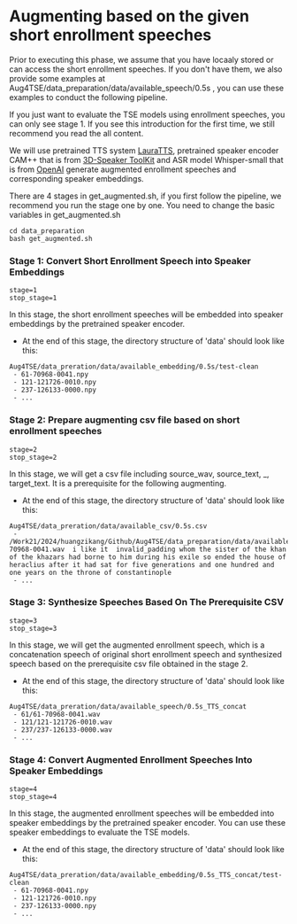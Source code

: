 # Augmenting based on the given short enrollment speeches
Prior to executing this phase, we assume that you have locaaly stored or can access the short enrollment speeches. If you don't have them, we also provide some examples at Aug4TSE/data_preparation/data/available_speech/0.5s , you can use these examples to conduct the following pipeline.

If you just want to evaluate the TSE models using enrollment speeches, you can only see stage 1. If you see this introduction for the first time, we still recommend you read the all content.

We will use pretrained TTS system [LauraTTS](https://github.com/modelscope/FunCodec), pretrained speaker encoder CAM++ that is from [3D-Speaker ToolKit](https://github.com/modelscope/3D-Speaker) and ASR model Whisper-small that is from [OpenAI](https://github.com/openai/whisper) generate augmented enrollment speeches and corresponding speaker embeddings.

There are 4 stages in get_augmented.sh, if you first follow the pipeline, we recommend you run the stage one by one. You need to change the basic variables in get_augmented.sh
```
cd data_preparation
bash get_augmented.sh
```

### Stage 1: Convert Short Enrollment Speech into Speaker Embeddings
```
stage=1
stop_stage=1
```
In this stage, the short enrollment speeches will be embedded into speaker embeddings by the pretrained speaker encoder.
- At the end of this stage, the directory structure of 'data' should look like this:
```
Aug4TSE/data_preration/data/available_embedding/0.5s/test-clean
 - 61-70968-0041.npy
 - 121-121726-0010.npy
 - 237-126133-0000.npy
 - ...
```

### Stage 2: Prepare augmenting csv file based on short enrollment speeches
```
stage=2
stop_stage=2
```
In this stage, we will get a csv file including source_wav, source_text, _, target_text. It is a prerequisite for the following augmenting.
- At the end of this stage, the directory structure of 'data' should look like this:
```
Aug4TSE/data_preration/data/available_csv/0.5s.csv
 - /Work21/2024/huangzikang/Github/Aug4TSE/data_preparation/data/available_speech/0.5s/61/61-70968-0041.wav	 i like it	invalid_padding	whom the sister of the khan of the khazars had borne to him during his exile so ended the house of heraclius after it had sat for five generations and one hundred and one years on the throne of constantinople
 - ...
```

### Stage 3: Synthesize Speeches Based On The Prerequisite CSV
```
stage=3
stop_stage=3
```
In this stage, we will get the augmented enrollment speech, which is a concatenation speech of original short enrollment speech and synthesized speech based on the prerequisite csv file obtained in the stage 2. 
- At the end of this stage, the directory structure of 'data' should look like this:
```
Aug4TSE/data_preration/data/available_speech/0.5s_TTS_concat
 - 61/61-70968-0041.wav
 - 121/121-121726-0010.wav
 - 237/237-126133-0000.wav
 - ...
```

### Stage 4: Convert Augmented Enrollment Speeches Into Speaker Embeddings
```
stage=4
stop_stage=4
```
In this stage, the augmented enrollment speeches will be embedded into speaker embeddings by the pretrained speaker encoder. You can use these speaker embeddings to evaluate the TSE models.
- At the end of this stage, the directory structure of 'data' should look like this:
```
Aug4TSE/data_preration/data/available_embedding/0.5s_TTS_concat/test-clean
 - 61-70968-0041.npy
 - 121-121726-0010.npy
 - 237-126133-0000.npy
 - ...
```